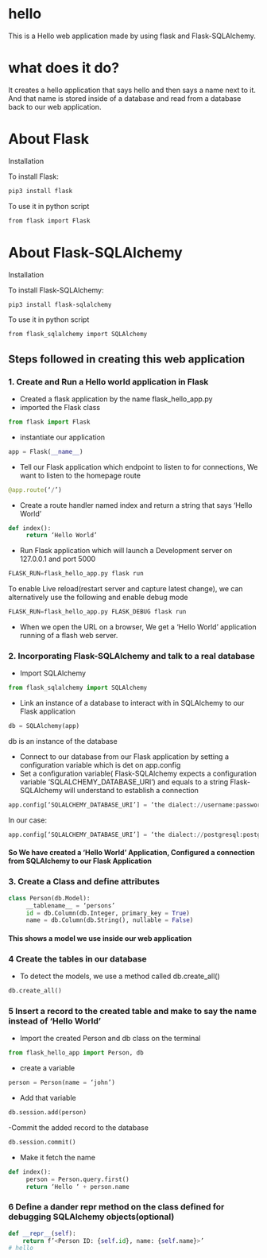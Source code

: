 # hello

This is a Hello web application made by using flask and Flask-SQLAlchemy.

# what does it do?

It creates a hello application that says hello and then says a name next to it. And that name is stored inside of a database and read from a database back to our web application.

# About Flask
Installation

To install Flask: 
```bash
pip3 install flask
```

To use it in python script
```bash
from flask import Flask
```

# About Flask-SQLAlchemy
Installation 

To install Flask-SQLAlchemy: 
```bash
pip3 install flask-sqlalchemy
```
To use it in python script
```bash
from flask_sqlalchemy import SQLAlchemy
```
## Steps followed in creating this web application

### 1. Create and Run a Hello world application in Flask
- Created a flask application by the name flask_hello_app.py
- imported the Flask class
```python
from flask import Flask
```
- instantiate our application
```python
app = Flask(__name__)
```
- Tell our Flask application which endpoint to listen to for connections, We want to listen to the homepage route
```python
@app.route(‘/’)
```
- Create a route handler named index and return a string that says ‘Hello World’
```python
def index():
     return ‘Hello World’
```
- Run Flask application which will launch a Development server on 127.0.0.1 and port 5000
```python
FLASK_RUN=flask_hello_app.py flask run
```
To enable Live reload(restart server and capture latest change), we can alternatively use the following and enable debug mode
```python
FLASK_RUN=flask_hello_app.py FLASK_DEBUG flask run
```

- When we open the URL on a browser, We get a ‘Hello World’ application running of a flash web server.

### 2. Incorporating Flask-SQLAlchemy and talk to a real database
- Import SQLAlchemy
```python
from flask_sqlalchemy import SQLAlchemy
```
- Link an instance of a database to interact with in SQLAlchemy to our Flask application
```python
db = SQLAlchemy(app)
```
db is an instance of the database
- Connect to our database from our Flask application by setting a configuration variable which is det on app.config
- Set a configuration variable( Flask-SQLAlchemy  expects a configuration variable ‘SQLALCHEMY_DATABASE_URI’) and equals to a string Flask-SQLAlchemy will understand to establish a connection
```python
app.config[‘SQLALCHEMY_DATABASE_URI’] = ‘the dialect://username:password@host:port//database_name’
```
In our case: 
```python
app.config[‘SQLALCHEMY_DATABASE_URI’] = ‘the dialect://postgresql:postgres@localhost:5432//example’
```
#### So We have created a ‘Hello World’ Application, Configured a connection from SQLAlchemy to our Flask Application

### 3. Create a Class and define attributes
```python
class Person(db.Model):
     __tablename__ = ‘persons’
     id = db.Column(db.Integer, primary_key = True)
     name = db.Column(db.String(), nullable = False)
```
#### This shows a model we use inside our web application

### 4 Create the tables in our database
- To detect the models, we use a method called db.create_all()
```python
db.create_all()
```
### 5 Insert a record to the created table and make to say the name instead of ‘Hello World’
- Import the created Person and db class on the terminal
```python
from flask_hello_app import Person, db
```
- create a variable
```python
person = Person(name = ‘john’)
```
- Add that variable
```python
db.session.add(person)
```
-Commit the added record to the database
```python
db.session.commit()
```
- Make it fetch the name
```python
def index():
     person = Person.query.first()
     return ‘Hello ‘ + person.name
``` 

### 6 Define a dander repr method on the class defined for debugging SQLAlchemy objects(optional) 
```python
def __repr__(self):
    return f’<Person ID: {self.id}, name: {self.name}>’
# hello
